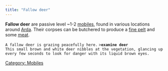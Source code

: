 ```yaml
---
title: "Fallow deer"
---
```


**Fallow deer** are passive level ~1-2 [mobiles](mobiles "wikilink"),
found in various locations around [Arda](Arda "wikilink"). Their corpses
can be butchered to produce a [fine pelt](fine_pelt "wikilink") and some
[meat](meat "wikilink").

`A fallow deer is grazing peacefully here.`
`>`**`examine deer`**
`This small brown and white deer nibbles at the vegetation, glancing up`
`every few seconds to look for danger with its liquid brown eyes.`

[Category: Mobiles](Category:_Mobiles "wikilink")